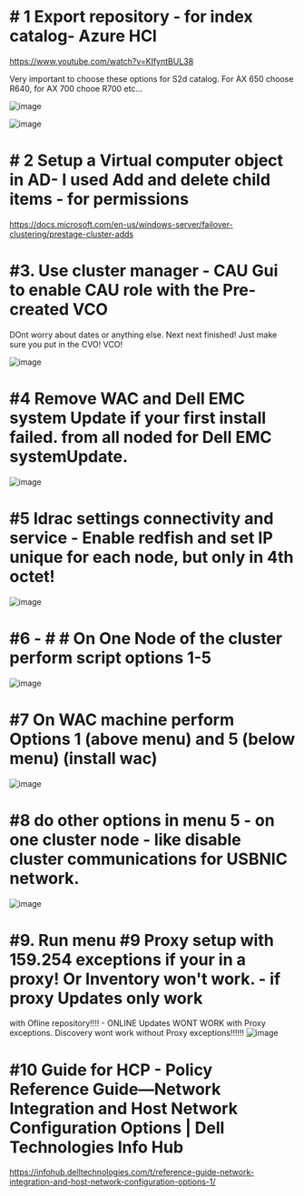 # # 1 Export repository - for index catalog- Azure HCI

 https://www.youtube.com/watch?v=KIfyntBUL38
 
 Very important to choose these options for S2d catalog. For AX 650 choose R640, for AX 700 chooe R700 etc...
 
 ![image](https://user-images.githubusercontent.com/79279019/171456049-0aa28fa0-0a8b-4b86-86c4-74b5929200ef.png)

![image](https://user-images.githubusercontent.com/79279019/171456094-0d4277b5-03fd-4443-bbd8-e51a50e7e7b7.png)


# # 2 Setup a Virtual computer object in  AD- I used Add and delete child items - for permissions 

https://docs.microsoft.com/en-us/windows-server/failover-clustering/prestage-cluster-adds

# #3. Use cluster manager - CAU Gui to enable CAU role with the Pre-created VCO

DOnt worry about dates or anything else. Next next finished! Just make sure you put in the CVO! VCO! 

![image](https://user-images.githubusercontent.com/79279019/171456546-4845bbe3-c912-4dca-87d9-d30087481b16.png)


# #4 Remove WAC and Dell EMC system Update if your first install failed. from all noded for Dell EMC systemUpdate. 
![image](https://user-images.githubusercontent.com/79279019/171456890-e6df5998-dd78-4a7a-b57c-427b4de4a41b.png)


# #5  Idrac settings connectivity and service - Enable redfish and set IP unique for each node, but only in 4th octet!

![image](https://user-images.githubusercontent.com/79279019/171454618-45a73743-6c74-4fb9-ab52-193ecbe37f5b.png)


# #6 - # # On One Node of the cluster perform script options  1-5
![image](https://user-images.githubusercontent.com/79279019/171457210-cf6a4195-1343-45f4-9996-b7596b6c321e.png)


# #7 On WAC machine perform  Options 1 (above menu) and 5 (below menu) (install wac)
![image](https://user-images.githubusercontent.com/79279019/171457357-5ca6c00e-f690-4177-8fd8-2972b26b1df5.png)


# #8  do other options in menu 5 - on one cluster node  - like disable cluster communications for USBNIC network. 
![image](https://user-images.githubusercontent.com/79279019/171457400-03b11ece-fa3c-455a-a87d-d4a07a7175da.png)

# #9. Run menu #9 Proxy setup with 159.254 exceptions if your in a proxy! Or Inventory won't work. - if proxy Updates only work
with Ofline repository!!!! - ONLINE Updates WONT WORK with Proxy exceptions. Discovery wont work without Proxy exceptions!!!!!!
![image](https://user-images.githubusercontent.com/79279019/171457474-5d99df1a-3d5e-470e-af3c-4a1a44828318.png)

# #10 Guide for HCP - Policy Reference Guide—Network Integration and Host Network Configuration Options | Dell Technologies Info Hub

https://infohub.delltechnologies.com/t/reference-guide-network-integration-and-host-network-configuration-options-1/

 

